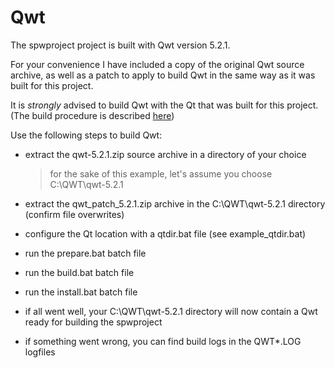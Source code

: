 # Qwt
The spwproject project is built with Qwt version 5.2.1.

For your convenience I have included a copy of the original Qwt source
archive, as well as a patch to apply to build Qwt in the same way as it
was built for this project.

It is *strongly* advised to build Qwt with the Qt that was built for this
project. (The build procedure is described [here](../Qt/README.md))

Use the following steps to build Qwt:

* extract the qwt-5.2.1.zip source archive in a directory of your choice

  >for the sake of this example, let's assume you choose C:\QWT\qwt-5.2.1

* extract the qwt_patch_5.2.1.zip archive in the C:\QWT\qwt-5.2.1 directory (confirm file overwrites)

* configure the Qt location with a qtdir.bat file (see example_qtdir.bat)

* run the prepare.bat batch file 

* run the build.bat batch file

* run the install.bat batch file

* if all went well, your C:\QWT\qwt-5.2.1 directory will now contain a Qwt ready for building the spwproject

* if something went wrong, you can find build logs in the QWT*.LOG logfiles
